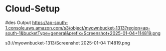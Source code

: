 # Cloud-Setup

#des
Output
https://ap-south-1.console.aws.amazon.com/s3/object/myownbucket-1313?region=ap-south-1&bucketType=general&prefix=Screenshot+2025-01-04+114819.png


s3://myownbucket-1313/Screenshot 2025-01-04 114819.png
